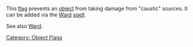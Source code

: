 This [flag](:Category:_Object_Flags "wikilink") prevents an
[object](:Category:_Objects "wikilink") from taking damage from
"caustic" sources. It can be added via the [Ward](Ward "wikilink")
[spell](:Category:_Spells "wikilink").

See also [Ward](Ward "wikilink").

[Category: Object Flags](Category:_Object_Flags "wikilink")
